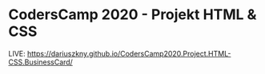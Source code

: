 # CodersCamp 2020 - Projekt HTML & CSS
 LIVE: https://dariuszkny.github.io/CodersCamp2020.Project.HTML-CSS.BusinessCard/
